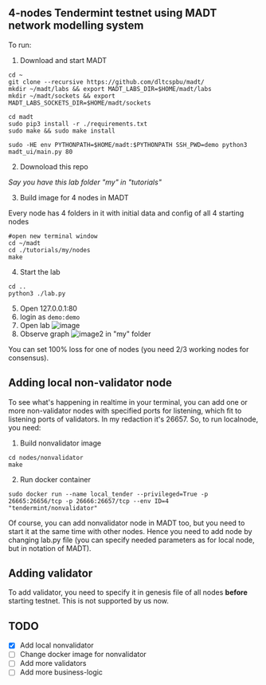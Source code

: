 
## 4-nodes Tendermint testnet using MADT network modelling system
To run:

1. Download and start MADT
```
cd ~
git clone --recursive https://github.com/dltcspbu/madt/
mkdir ~/madt/labs && export MADT_LABS_DIR=$HOME/madt/labs
mkdir ~/madt/sockets && export MADT_LABS_SOCKETS_DIR=$HOME/madt/sockets

cd madt
sudo pip3 install -r ./requirements.txt
sudo make && sudo make install

sudo -HE env PYTHONPATH=$HOME/madt:$PYTHONPATH SSH_PWD=demo python3 madt_ui/main.py 80  
```
2. Downoload this repo 

*Say you have this lab folder "my" in "tutorials"*

3. Build image for 4 nodes in MADT 

Every node has 4 folders in it with initial data and config of all 4 starting  nodes

```
#open new terminal window
cd ~/madt
cd ./tutorials/my/nodes
make
```
4. Start the lab

```
cd ..
python3 ./lab.py
```

5. Open 127.0.0.1:80
6. login as `demo:demo`
7. Open lab ![image](https://user-images.githubusercontent.com/2915361/76143162-fe747180-606c-11ea-8b50-429b9067c62b.png)
8. Observe graph ![image2](https://user-images.githubusercontent.com/2915361/76143179-2368e480-606d-11ea-8d11-8ce5d360884e.png)
 in "my" folder

You can set 100% loss for one of nodes (you need 2/3 working nodes for consensus). 

## Adding local non-validator node

To see what's happening in realtime in your terminal, you can add one or more non-validator nodes with specified ports for listening, which fit to listening ports of validators. In my redaction it's 26657. So, to run localnode, you need:
1. Build nonvalidator image
```
cd nodes/nonvalidator
make
```
2. Run docker container

```
sudo docker run --name local_tender --privileged=True -p 26665:26656/tcp -p 26666:26657/tcp --env ID=4 "tendermint/nonvalidator"

```
Of course, you can add nonvalidator node in MADT too, but you need to start it at the same time with other nodes. Hence you need to add node by changing lab.py file (you can specify needed parameters as for local node, but in notation of MADT).

## Adding validator

To add validator, you need to specify it in genesis file of all nodes **before** starting testnet. This is not supported by us now.

## TODO
- [x] Add local nonvalidator
- [ ] Change docker image for nonvalidator
- [ ] Add more validators
- [ ] Add more business-logic
